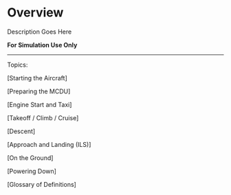 # Overview

Description Goes Here

**For Simulation Use Only**

---

Topics:

[Starting the Aircraft]

[Preparing the MCDU]

[Engine Start and Taxi]

[Takeoff / Climb / Cruise]

[Descent]

[Approach and Landing (ILS)]

[On the Ground]

[Powering Down]

[Glossary of Definitions]
